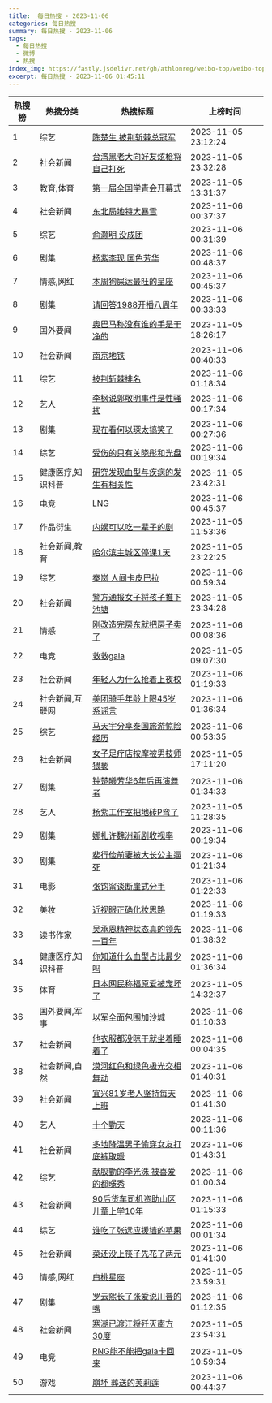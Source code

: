 ```yaml
---
title:  每日热搜 - 2023-11-06
categories: 每日热搜
summary: 每日热搜 - 2023-11-06
tags:
  - 每日热搜
  - 微博
  - 热搜
index_img: https://fastly.jsdelivr.net/gh/athlonreg/weibo-top/weibo-top.jpeg
excerpt: 每日热搜 - 2023-11-06 01:45:11
---
```


| 热搜榜 | 热搜分类 | 热搜标题 | 上榜时间 |
| --- | --- | --- | --- |
| 1 | 综艺 | [陈楚生 披荆斩棘总冠军](https://s.weibo.com/weibo%3Fq%3D%2523%E9%99%88%E6%A5%9A%E7%94%9F%20%E6%8A%AB%E8%8D%86%E6%96%A9%E6%A3%98%E6%80%BB%E5%86%A0%E5%86%9B%2523) | 2023-11-05 23:12:24 | 
| 2 | 社会新闻 | [台湾黑老大向好友炫枪将自己打死](https://s.weibo.com/weibo%3Fq%3D%2523%E5%8F%B0%E6%B9%BE%E9%BB%91%E8%80%81%E5%A4%A7%E5%90%91%E5%A5%BD%E5%8F%8B%E7%82%AB%E6%9E%AA%E5%B0%86%E8%87%AA%E5%B7%B1%E6%89%93%E6%AD%BB%2523) | 2023-11-05 23:32:28 | 
| 3 | 教育,体育 | [第一届全国学青会开幕式](https://s.weibo.com/weibo%3Fq%3D%2523%E7%AC%AC%E4%B8%80%E5%B1%8A%E5%85%A8%E5%9B%BD%E5%AD%A6%E9%9D%92%E4%BC%9A%E5%BC%80%E5%B9%95%E5%BC%8F%2523) | 2023-11-05 13:31:37 | 
| 4 | 社会新闻 | [东北局地特大暴雪](https://s.weibo.com/weibo%3Fq%3D%2523%E4%B8%9C%E5%8C%97%E5%B1%80%E5%9C%B0%E7%89%B9%E5%A4%A7%E6%9A%B4%E9%9B%AA%2523) | 2023-11-06 00:37:37 | 
| 5 | 综艺 | [俞灏明 没成团](https://s.weibo.com/weibo%3Fq%3D%2523%E4%BF%9E%E7%81%8F%E6%98%8E%20%E6%B2%A1%E6%88%90%E5%9B%A2%2523) | 2023-11-06 00:31:39 | 
| 6 | 剧集 | [杨紫李现 国色芳华](https://s.weibo.com/weibo%3Fq%3D%2523%E6%9D%A8%E7%B4%AB%E6%9D%8E%E7%8E%B0%20%E5%9B%BD%E8%89%B2%E8%8A%B3%E5%8D%8E%2523) | 2023-11-06 00:48:37 | 
| 7 | 情感,网红 | [本周狗屎运最旺的星座](https://s.weibo.com/weibo%3Fq%3D%2523%E6%9C%AC%E5%91%A8%E7%8B%97%E5%B1%8E%E8%BF%90%E6%9C%80%E6%97%BA%E7%9A%84%E6%98%9F%E5%BA%A7%2523) | 2023-11-06 00:45:37 | 
| 8 | 剧集 | [请回答1988开播八周年](https://s.weibo.com/weibo%3Fq%3D%2523%E8%AF%B7%E5%9B%9E%E7%AD%941988%E5%BC%80%E6%92%AD%E5%85%AB%E5%91%A8%E5%B9%B4%2523) | 2023-11-06 00:33:33 | 
| 9 | 国外要闻 | [奥巴马称没有谁的手是干净的](https://s.weibo.com/weibo%3Fq%3D%2523%E5%A5%A5%E5%B7%B4%E9%A9%AC%E7%A7%B0%E6%B2%A1%E6%9C%89%E8%B0%81%E7%9A%84%E6%89%8B%E6%98%AF%E5%B9%B2%E5%87%80%E7%9A%84%2523) | 2023-11-05 18:26:17 | 
| 10 | 社会新闻 | [南京地铁](https://s.weibo.com/weibo%3Fq%3D%2523%E5%8D%97%E4%BA%AC%E5%9C%B0%E9%93%81%2523) | 2023-11-06 00:40:33 | 
| 11 | 综艺 | [披荆斩棘排名](https://s.weibo.com/weibo%3Fq%3D%2523%E6%8A%AB%E8%8D%86%E6%96%A9%E6%A3%98%E6%8E%92%E5%90%8D%2523) | 2023-11-06 01:18:34 | 
| 12 | 艺人 | [李枫说郭敬明事件是性骚扰](https://s.weibo.com/weibo%3Fq%3D%2523%E6%9D%8E%E6%9E%AB%E8%AF%B4%E9%83%AD%E6%95%AC%E6%98%8E%E4%BA%8B%E4%BB%B6%E6%98%AF%E6%80%A7%E9%AA%9A%E6%89%B0%2523) | 2023-11-06 00:17:34 | 
| 13 | 剧集 | [现在看何以琛太搞笑了](https://s.weibo.com/weibo%3Fq%3D%2523%E7%8E%B0%E5%9C%A8%E7%9C%8B%E4%BD%95%E4%BB%A5%E7%90%9B%E5%A4%AA%E6%90%9E%E7%AC%91%E4%BA%86%2523) | 2023-11-06 00:27:36 | 
| 14 | 综艺 | [受伤的只有关晓彤和光盘](https://s.weibo.com/weibo%3Fq%3D%2523%E5%8F%97%E4%BC%A4%E7%9A%84%E5%8F%AA%E6%9C%89%E5%85%B3%E6%99%93%E5%BD%A4%E5%92%8C%E5%85%89%E7%9B%98%2523) | 2023-11-06 00:19:34 | 
| 15 | 健康医疗,知识科普 | [研究发现血型与疾病的发生有相关性](https://s.weibo.com/weibo%3Fq%3D%2523%E7%A0%94%E7%A9%B6%E5%8F%91%E7%8E%B0%E8%A1%80%E5%9E%8B%E4%B8%8E%E7%96%BE%E7%97%85%E7%9A%84%E5%8F%91%E7%94%9F%E6%9C%89%E7%9B%B8%E5%85%B3%E6%80%A7%2523) | 2023-11-05 23:42:31 | 
| 16 | 电竞 | [LNG](https://s.weibo.com/weibo%3Fq%3D%2523LNG%2523) | 2023-11-06 00:45:37 | 
| 17 | 作品衍生 | [内娱可以吃一辈子的剧](https://s.weibo.com/weibo%3Fq%3D%2523%E5%86%85%E5%A8%B1%E5%8F%AF%E4%BB%A5%E5%90%83%E4%B8%80%E8%BE%88%E5%AD%90%E7%9A%84%E5%89%A7%2523) | 2023-11-05 11:53:36 | 
| 18 | 社会新闻,教育 | [哈尔滨主城区停课1天](https://s.weibo.com/weibo%3Fq%3D%2523%E5%93%88%E5%B0%94%E6%BB%A8%E4%B8%BB%E5%9F%8E%E5%8C%BA%E5%81%9C%E8%AF%BE1%E5%A4%A9%2523) | 2023-11-05 23:22:25 | 
| 19 | 综艺 | [秦岚 人间卡皮巴拉](https://s.weibo.com/weibo%3Fq%3D%2523%E7%A7%A6%E5%B2%9A%20%E4%BA%BA%E9%97%B4%E5%8D%A1%E7%9A%AE%E5%B7%B4%E6%8B%89%2523) | 2023-11-06 00:59:34 | 
| 20 | 社会新闻 | [警方通报女子将孩子推下池塘](https://s.weibo.com/weibo%3Fq%3D%2523%E8%AD%A6%E6%96%B9%E9%80%9A%E6%8A%A5%E5%A5%B3%E5%AD%90%E5%B0%86%E5%AD%A9%E5%AD%90%E6%8E%A8%E4%B8%8B%E6%B1%A0%E5%A1%98%2523) | 2023-11-05 23:34:28 | 
| 21 | 情感 | [刚改造完房东就把房子卖了](https://s.weibo.com/weibo%3Fq%3D%2523%E5%88%9A%E6%94%B9%E9%80%A0%E5%AE%8C%E6%88%BF%E4%B8%9C%E5%B0%B1%E6%8A%8A%E6%88%BF%E5%AD%90%E5%8D%96%E4%BA%86%2523) | 2023-11-06 00:08:36 | 
| 22 | 电竞 | [救救gala](https://s.weibo.com/weibo%3Fq%3D%2523%E6%95%91%E6%95%91gala%2523) | 2023-11-05 09:07:30 | 
| 23 | 社会新闻 | [年轻人为什么抢着上夜校](https://s.weibo.com/weibo%3Fq%3D%2523%E5%B9%B4%E8%BD%BB%E4%BA%BA%E4%B8%BA%E4%BB%80%E4%B9%88%E6%8A%A2%E7%9D%80%E4%B8%8A%E5%A4%9C%E6%A0%A1%2523) | 2023-11-06 01:19:33 | 
| 24 | 社会新闻,互联网 | [美团骑手年龄上限45岁系谣言](https://s.weibo.com/weibo%3Fq%3D%2523%E7%BE%8E%E5%9B%A2%E9%AA%91%E6%89%8B%E5%B9%B4%E9%BE%84%E4%B8%8A%E9%99%9045%E5%B2%81%E7%B3%BB%E8%B0%A3%E8%A8%80%2523) | 2023-11-06 01:36:34 | 
| 25 | 综艺 | [马天宇分享泰国旅游惊险经历](https://s.weibo.com/weibo%3Fq%3D%2523%E9%A9%AC%E5%A4%A9%E5%AE%87%E5%88%86%E4%BA%AB%E6%B3%B0%E5%9B%BD%E6%97%85%E6%B8%B8%E6%83%8A%E9%99%A9%E7%BB%8F%E5%8E%86%2523) | 2023-11-06 00:53:35 | 
| 26 | 社会新闻 | [女子足疗店按摩被男技师猥亵](https://s.weibo.com/weibo%3Fq%3D%2523%E5%A5%B3%E5%AD%90%E8%B6%B3%E7%96%97%E5%BA%97%E6%8C%89%E6%91%A9%E8%A2%AB%E7%94%B7%E6%8A%80%E5%B8%88%E7%8C%A5%E4%BA%B5%2523) | 2023-11-05 17:11:20 | 
| 27 | 剧集 | [钟楚曦芳华6年后再演舞者](https://s.weibo.com/weibo%3Fq%3D%2523%E9%92%9F%E6%A5%9A%E6%9B%A6%E8%8A%B3%E5%8D%8E6%E5%B9%B4%E5%90%8E%E5%86%8D%E6%BC%94%E8%88%9E%E8%80%85%2523) | 2023-11-06 01:34:33 | 
| 28 | 艺人 | [杨紫工作室把地砖P弯了](https://s.weibo.com/weibo%3Fq%3D%2523%E6%9D%A8%E7%B4%AB%E5%B7%A5%E4%BD%9C%E5%AE%A4%E6%8A%8A%E5%9C%B0%E7%A0%96P%E5%BC%AF%E4%BA%86%2523) | 2023-11-05 11:28:35 | 
| 29 | 剧集 | [娜扎许魏洲新剧收视率](https://s.weibo.com/weibo%3Fq%3D%2523%E5%A8%9C%E6%89%8E%E8%AE%B8%E9%AD%8F%E6%B4%B2%E6%96%B0%E5%89%A7%E6%94%B6%E8%A7%86%E7%8E%87%2523) | 2023-11-06 00:19:34 | 
| 30 | 剧集 | [裴行俭前妻被大长公主逼死](https://s.weibo.com/weibo%3Fq%3D%2523%E8%A3%B4%E8%A1%8C%E4%BF%AD%E5%89%8D%E5%A6%BB%E8%A2%AB%E5%A4%A7%E9%95%BF%E5%85%AC%E4%B8%BB%E9%80%BC%E6%AD%BB%2523) | 2023-11-06 01:21:34 | 
| 31 | 电影 | [张钧甯谈断崖式分手](https://s.weibo.com/weibo%3Fq%3D%2523%E5%BC%A0%E9%92%A7%E7%94%AF%E8%B0%88%E6%96%AD%E5%B4%96%E5%BC%8F%E5%88%86%E6%89%8B%2523) | 2023-11-06 01:22:33 | 
| 32 | 美妆 | [近视眼正确化妆思路](https://s.weibo.com/weibo%3Fq%3D%2523%E8%BF%91%E8%A7%86%E7%9C%BC%E6%AD%A3%E7%A1%AE%E5%8C%96%E5%A6%86%E6%80%9D%E8%B7%AF%2523) | 2023-11-06 01:19:33 | 
| 33 | 读书作家 | [吴承恩精神状态真的领先一百年](https://s.weibo.com/weibo%3Fq%3D%2523%E5%90%B4%E6%89%BF%E6%81%A9%E7%B2%BE%E7%A5%9E%E7%8A%B6%E6%80%81%E7%9C%9F%E7%9A%84%E9%A2%86%E5%85%88%E4%B8%80%E7%99%BE%E5%B9%B4%2523) | 2023-11-06 01:38:32 | 
| 34 | 健康医疗,知识科普 | [你知道什么血型占比最少吗](https://s.weibo.com/weibo%3Fq%3D%2523%E4%BD%A0%E7%9F%A5%E9%81%93%E4%BB%80%E4%B9%88%E8%A1%80%E5%9E%8B%E5%8D%A0%E6%AF%94%E6%9C%80%E5%B0%91%E5%90%97%2523) | 2023-11-06 01:36:34 | 
| 35 | 体育 | [日本网民称福原爱被宠坏了](https://s.weibo.com/weibo%3Fq%3D%2523%E6%97%A5%E6%9C%AC%E7%BD%91%E6%B0%91%E7%A7%B0%E7%A6%8F%E5%8E%9F%E7%88%B1%E8%A2%AB%E5%AE%A0%E5%9D%8F%E4%BA%86%2523) | 2023-11-05 14:32:37 | 
| 36 | 国外要闻,军事 | [以军全面包围加沙城](https://s.weibo.com/weibo%3Fq%3D%2523%E4%BB%A5%E5%86%9B%E5%85%A8%E9%9D%A2%E5%8C%85%E5%9B%B4%E5%8A%A0%E6%B2%99%E5%9F%8E%2523) | 2023-11-06 01:10:33 | 
| 37 | 社会新闻 | [他衣服都没晾干就坐着睡着了](https://s.weibo.com/weibo%3Fq%3D%2523%E4%BB%96%E8%A1%A3%E6%9C%8D%E9%83%BD%E6%B2%A1%E6%99%BE%E5%B9%B2%E5%B0%B1%E5%9D%90%E7%9D%80%E7%9D%A1%E7%9D%80%E4%BA%86%2523) | 2023-11-06 00:04:35 | 
| 38 | 社会新闻,自然 | [漠河红色和绿色极光交相舞动](https://s.weibo.com/weibo%3Fq%3D%2523%E6%BC%A0%E6%B2%B3%E7%BA%A2%E8%89%B2%E5%92%8C%E7%BB%BF%E8%89%B2%E6%9E%81%E5%85%89%E4%BA%A4%E7%9B%B8%E8%88%9E%E5%8A%A8%2523) | 2023-11-06 01:40:31 | 
| 39 | 社会新闻 | [宜兴81岁老人坚持每天上班](https://s.weibo.com/weibo%3Fq%3D%2523%E5%AE%9C%E5%85%B481%E5%B2%81%E8%80%81%E4%BA%BA%E5%9D%9A%E6%8C%81%E6%AF%8F%E5%A4%A9%E4%B8%8A%E7%8F%AD%2523) | 2023-11-06 01:41:30 | 
| 40 | 艺人 | [十个勤天](https://s.weibo.com/weibo%3Fq%3D%2523%E5%8D%81%E4%B8%AA%E5%8B%A4%E5%A4%A9%2523) | 2023-11-06 00:11:36 | 
| 41 | 社会新闻 | [多地降温男子偷穿女友打底裤取暖](https://s.weibo.com/weibo%3Fq%3D%2523%E5%A4%9A%E5%9C%B0%E9%99%8D%E6%B8%A9%E7%94%B7%E5%AD%90%E5%81%B7%E7%A9%BF%E5%A5%B3%E5%8F%8B%E6%89%93%E5%BA%95%E8%A3%A4%E5%8F%96%E6%9A%96%2523) | 2023-11-06 01:43:31 | 
| 42 | 综艺 | [献殷勤的李光洙 被喜爱的都暻秀](https://s.weibo.com/weibo%3Fq%3D%2523%E7%8C%AE%E6%AE%B7%E5%8B%A4%E7%9A%84%E6%9D%8E%E5%85%89%E6%B4%99%20%E8%A2%AB%E5%96%9C%E7%88%B1%E7%9A%84%E9%83%BD%E6%9A%BB%E7%A7%80%2523) | 2023-11-06 01:00:34 | 
| 43 | 社会新闻 | [90后货车司机资助山区儿童上学10年](https://s.weibo.com/weibo%3Fq%3D%252390%E5%90%8E%E8%B4%A7%E8%BD%A6%E5%8F%B8%E6%9C%BA%E8%B5%84%E5%8A%A9%E5%B1%B1%E5%8C%BA%E5%84%BF%E7%AB%A5%E4%B8%8A%E5%AD%A610%E5%B9%B4%2523) | 2023-11-06 01:15:33 | 
| 44 | 综艺 | [谁吃了张远应援墙的苹果](https://s.weibo.com/weibo%3Fq%3D%2523%E8%B0%81%E5%90%83%E4%BA%86%E5%BC%A0%E8%BF%9C%E5%BA%94%E6%8F%B4%E5%A2%99%E7%9A%84%E8%8B%B9%E6%9E%9C%2523) | 2023-11-06 00:01:34 | 
| 45 | 社会新闻 | [菜还没上筷子先花了两元](https://s.weibo.com/weibo%3Fq%3D%2523%E8%8F%9C%E8%BF%98%E6%B2%A1%E4%B8%8A%E7%AD%B7%E5%AD%90%E5%85%88%E8%8A%B1%E4%BA%86%E4%B8%A4%E5%85%83%2523) | 2023-11-06 01:41:30 | 
| 46 | 情感,网红 | [白桃星座](https://s.weibo.com/weibo%3Fq%3D%2523%E7%99%BD%E6%A1%83%E6%98%9F%E5%BA%A7%2523) | 2023-11-05 23:59:31 | 
| 47 | 剧集 | [罗云熙长了张爱说川普的嘴](https://s.weibo.com/weibo%3Fq%3D%2523%E7%BD%97%E4%BA%91%E7%86%99%E9%95%BF%E4%BA%86%E5%BC%A0%E7%88%B1%E8%AF%B4%E5%B7%9D%E6%99%AE%E7%9A%84%E5%98%B4%2523) | 2023-11-06 01:12:35 | 
| 48 | 社会新闻 | [寒潮已渡江将歼灭南方30度](https://s.weibo.com/weibo%3Fq%3D%2523%E5%AF%92%E6%BD%AE%E5%B7%B2%E6%B8%A1%E6%B1%9F%E5%B0%86%E6%AD%BC%E7%81%AD%E5%8D%97%E6%96%B930%E5%BA%A6%2523) | 2023-11-05 23:54:31 | 
| 49 | 电竞 | [RNG能不能把gala卡回来](https://s.weibo.com/weibo%3Fq%3D%2523RNG%E8%83%BD%E4%B8%8D%E8%83%BD%E6%8A%8Agala%E5%8D%A1%E5%9B%9E%E6%9D%A5%2523) | 2023-11-05 10:59:34 | 
| 50 | 游戏 | [崩坏 葬送的芙莉莲](https://s.weibo.com/weibo%3Fq%3D%2523%E5%B4%A9%E5%9D%8F%20%E8%91%AC%E9%80%81%E7%9A%84%E8%8A%99%E8%8E%89%E8%8E%B2%2523) | 2023-11-06 00:44:37 | 
